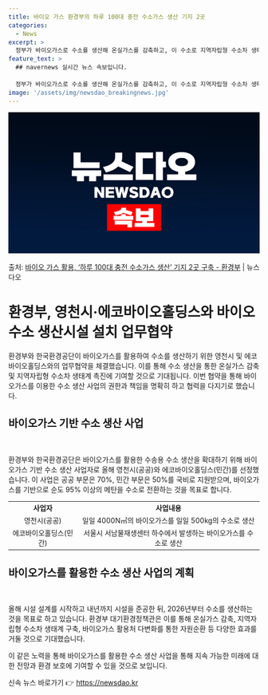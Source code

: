 ```yaml
---
title: 바이오 가스 환경부의 하루 100대 충전 수소가스 생산 기지 2곳
categories:
  - News
excerpt: >
  정부가 바이오가스로 수소를 생산해 온실가스를 감축하고, 이 수소로 지역자립형 수소차 생태계 등을 촉진한다. …
feature_text: >
  ## navernews 실시간 뉴스 속보입니다.

  정부가 바이오가스로 수소를 생산해 온실가스를 감축하고, 이 수소로 지역자립형 수소차 생태계 등을 촉진한다. …
image: '/assets/img/newsdao_breakingnews.jpg'
---
```


![뉴스다오 속보](/assets/img/newsdao_breakingnews.jpg)

<p>출처: <a href="https://newsdao.kr/3495" rel="dofollow">바이오 가스 활용, ‘하루 100대 충전 수소가스 생산’ 기지 2곳 구축 - 환경부</a> | 뉴스다오</p>

<h1>환경부, 영천시·에코바이오홀딩스와 바이오수소 생산시설 설치 업무협약</h1>

환경부와 한국환경공단이 바이오가스를 활용하여 수소를 생산하기 위한 영천시 및 에코바이오홀딩스와의 업무협약을 체결했습니다. 이를 통해 수소 생산을 통한 온실가스 감축 및 지역자립형 수소차 생태계 촉진에 기여할 것으로 기대됩니다. 이번 협약을 통해 바이오가스를 이용한 수소 생산 사업의 권한과 책임을 명확히 하고 협력을 다지기로 했습니다.

<h2 data-ke-size="size26">바이오가스 기반 수소 생산 사업</h2>
<p data-ke-size="size16">&nbsp;</p>
환경부와 한국환경공단은 바이오가스를 활용한 수송용 수소 생산을 확대하기 위해 바이오가스 기반 수소 생산 사업자로 올해 영천시(공공)와 에코바이오홀딩스(민간)를 선정했습니다. 이 사업은 공공 부문은 70%, 민간 부문은 50%를 국비로 지원받으며, 바이오가스를 기반으로 순도 95% 이상의 메탄을 수소로 전환하는 것을 목표로 합니다.

<table>
  <tr>
    <td style="text-align: center; height: 17px;"><b>사업자</b></td>
    <td style="text-align: center; height: 17px;"><b>사업내용</b></td>
  </tr>
  <tr>
    <td style="text-align: center; height: 17px;">영천시(공공)</td>
    <td style="text-align: center; height: 17px;">일일 4000N㎥의 바이오가스를 일일 500kg의 수소로 생산</td>
  </tr>
  <tr>
    <td style="text-align: center; height: 17px;">에코바이오홀딩스(민간)</td>
    <td style="text-align: center; height: 17px;">서울시 서남물재생센터 하수에서 발생하는 바이오가스를 수소로 생산</td>
  </tr>
</table>

<h2 data-ke-size="size26">바이오가스를 활용한 수소 생산 사업의 계획</h2>
<p data-ke-size="size16">&nbsp;</p>
올해 시설 설계를 시작하고 내년까지 시설을 준공한 뒤, 2026년부터 수소를 생산하는 것을 목표로 하고 있습니다. 환경부 대기환경정책관은 이를 통해 온실가스 감축, 지역자립형 수소차 생태계 구축, 바이오가스 활용처 다변화를 통한 자원순환 등 다양한 효과를 거둘 것으로 기대했습니다.

이 같은 노력을 통해 바이오가스를 활용한 수소 생산 사업을 통해 지속 가능한 미래에 대한 전망과 환경 보호에 기여할 수 있을 것으로 보입니다. 

신속 뉴스 바로가기 👉 <a href="https://newsdao.kr" rel="dofollow">https://newsdao.kr</a>


